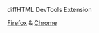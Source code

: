 diffHTML DevTools Extension

[Firefox](https://s3-us-west-1.amazonaws.com/drinkstandards/drinkstandards-extension.xpi) & [Chrome](https://s3-us-west-1.amazonaws.com/drinkstandards/drinkstandards-extension.crx)
